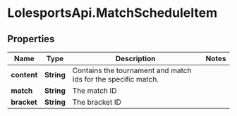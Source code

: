 # LolesportsApi.MatchScheduleItem

## Properties
Name | Type | Description | Notes
------------ | ------------- | ------------- | -------------
**content** | **String** | Contains the tournament and match Ids for the specific match.  | 
**match** | **String** | The match ID | 
**bracket** | **String** | The bracket ID | 
